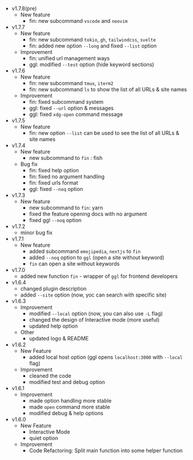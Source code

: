 - v1.7.8(pre)
    - New feature
        - fin: new subcommand `vscode` and `neovim`
- v1.7.7
    - New feature
        - fin: new subcommand `tokio`, `gh`, `tailwindcss`, `svelte`
        - fin: added new option `--long` and fixed `--list` option
    - Improvement
        - fin: unified url management ways
        - ggl: modified `--test` option (hide keyword sections)
- v1.7.6
    - New feature
        - fin: new subcommand `tmux`, `iterm2`
        - fin: new subcommand `ls` to show the list of all URLs & site names
    - Improvement
        - fin: fixed subcommand system
        - ggl: fixed `--url` option & messages
        - ggl: fixed `xdg-open` command message
- v1.7.5
    - New feature
        - fin: new option `--list` can be used to see the list of all URLs & site names
- v1.7.4
    - New feature
        - new subcommand to `fin` : fish
    - Bug fix
        - fin: fixed help option
        - fin: fixed no argument handling
        - fin: fixed urls format
        - ggl: fixed `--noq` option
- v1.7.3
    - New feature
        - new subcommand to `fin`: yarn
        - fixed the feature opening docs with no argument
        - fixed ggl `--noq` option
- v1.7.2
    - minor bug fix
- v1.7.1
    - New feature
        - added subcommand `emojipedia`, `nextjs` to `fin` 
        - added `--noq` option to `ggl` (open a site without keyword)
        - `fin` can open a site without keywords
- v1.7.0
    - added new function `fin` - wrapper of `ggl` for frontend developers
- v1.6.4
    - changed plugin description
    - added `--site` option (now, yoc can search with specific site)
- v1.6.3
    - Improvement
        - modified `--local` option (now, you can also use `-L` flag)
        - changed the design of Interactive mode (more useful)
        - updated help option
    - Other
        - updated logo & README
- v1.6.2
    - New Feature
        - added local host option (ggl opens `localhost:3000` with `--local` flag)
    - Improvement
        - cleaned the code
        - modified test and debug option
- v1.6.1
    - Improvement
        - made option handling more stable
        - made `open` command more stable
        - modified debug & help options
- v1.6.0
    - New Feature
        - Interactive Mode 
        - quiet option
    - Improvement
        - Code Refactoring: Split main function into some helper function
